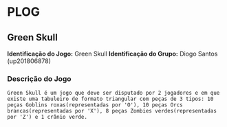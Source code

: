 # PLOG

## Green Skull

**Identificação do Jogo:** Green Skull
**Identificação do Grupo:** Diogo Santos (up201806878)

### Descrição do Jogo
    Green Skull é um jogo que deve ser disputado por 2 jogadores e em que existe uma tabuleiro de formato triangular com peças de 3 tipos: 10 peças Goblins roxas(representadas por 'O'), 10 peças Orcs brancas(representadas por 'X'), 8 peças Zombies verdes(representadas por 'Z') e 1 crânio verde.




